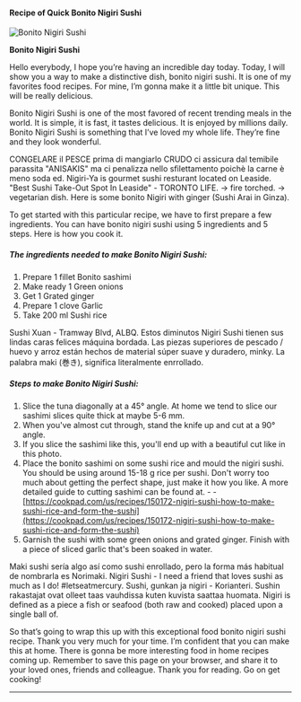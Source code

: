            

#### Recipe of Quick Bonito Nigiri Sushi

![Bonito Nigiri Sushi](https://img-global.cpcdn.com/recipes/6702466310602752/751x532cq70/bonito-nigiri-sushi-recipe-main-photo.jpg)

**Bonito Nigiri Sushi**

Hello everybody, I hope you’re having an incredible day today. Today, I will show you a way to make a distinctive dish, bonito nigiri sushi. It is one of my favorites food recipes. For mine, I’m gonna make it a little bit unique. This will be really delicious.

Bonito Nigiri Sushi is one of the most favored of recent trending meals in the world. It is simple, it is fast, it tastes delicious. It is enjoyed by millions daily. Bonito Nigiri Sushi is something that I’ve loved my whole life. They’re fine and they look wonderful.

CONGELARE il PESCE prima di mangiarlo CRUDO ci assicura dal temibile parassita "ANISAKIS" ma ci penalizza nello sfilettamento poichè la carne è meno soda ed. Nigiri-Ya is gourmet sushi resturant located on Leaside. "Best Sushi Take-Out Spot In Leaside" - TORONTO LIFE. → fire torched. → vegetarian dish. Here is some bonito Nigiri with ginger (Sushi Arai in Ginza).

To get started with this particular recipe, we have to first prepare a few ingredients. You can have bonito nigiri sushi using 5 ingredients and 5 steps. Here is how you cook it.

##### The ingredients needed to make Bonito Nigiri Sushi:

1.  Prepare 1 fillet Bonito sashimi
2.  Make ready 1 Green onions
3.  Get 1 Grated ginger
4.  Prepare 1 clove Garlic
5.  Take 200 ml Sushi rice

Sushi Xuan - Tramway Blvd, ALBQ. Estos diminutos Nigiri Sushi tienen sus lindas caras felices máquina bordada. Las piezas superiores de pescado / huevo y arroz están hechos de material súper suave y duradero, minky. La palabra maki (巻き), significa literalmente enrrollado.

##### Steps to make Bonito Nigiri Sushi:

1.  Slice the tuna diagonally at a 45° angle. At home we tend to slice our sashimi slices quite thick at maybe 5-6 mm.
2.  When you've almost cut through, stand the knife up and cut at a 90° angle.
3.  If you slice the sashimi like this, you'll end up with a beautiful cut like in this photo.
4.  Place the bonito sashimi on some sushi rice and mould the nigiri sushi. You should be using around 15-18 g rice per sushi. Don't worry too much about getting the perfect shape, just make it how you like. A more detailed guide to cutting sashimi can be found at. - - [https://cookpad.com/us/recipes/150172-nigiri-sushi-how-to-make-sushi-rice-and-form-the-sushi](https://cookpad.com/us/recipes/150172-nigiri-sushi-how-to-make-sushi-rice-and-form-the-sushi)
5.  Garnish the sushi with some green onions and grated ginger. Finish with a piece of sliced garlic that's been soaked in water.

Maki sushi sería algo así como sushi enrollado, pero la forma más habitual de nombrarla es Norimaki. Nigiri Sushi - I need a friend that loves sushi as much as I do! #letseatmercury. Sushi, gunkan ja nigiri - Korianteri. Sushin rakastajat ovat olleet taas vauhdissa kuten kuvista saattaa huomata. Nigiri is defined as a piece a fish or seafood (both raw and cooked) placed upon a single ball of.

So that’s going to wrap this up with this exceptional food bonito nigiri sushi recipe. Thank you very much for your time. I’m confident that you can make this at home. There is gonna be more interesting food in home recipes coming up. Remember to save this page on your browser, and share it to your loved ones, friends and colleague. Thank you for reading. Go on get cooking!

* * *